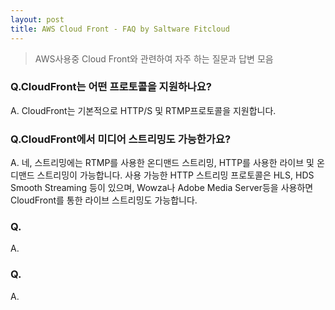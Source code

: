 ```yaml
---
layout: post
title: AWS Cloud Front - FAQ by Saltware Fitcloud
---
```


>AWS사용중 Cloud Front와 관련하여 자주 하는 질문과 답변 모음

### Q.CloudFront는 어떤 프로토콜을 지원하나요?
A. CloudFront는 기본적으로 HTTP/S 및 RTMP프로토콜을 지원합니다.

### Q.CloudFront에서 미디어 스트리밍도 가능한가요?
A. 네, 스트리밍에는 RTMP를 사용한 온디맨드 스트리밍, HTTP를 사용한 라이브 및 온디맨드 스트리밍이 가능합니다.
사용 가능한 HTTP 스트리밍 프로토콜은 HLS, HDS Smooth Streaming 등이 있으며, Wowza나 Adobe Media Server등을 사용하면 CloudFront를 통한 라이브 스트리밍도 가능합니다.

### Q.
A.

### Q.
A.

